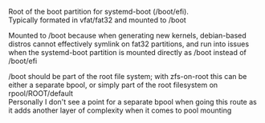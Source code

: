 Root of the boot partition for systemd-boot (/boot/efi).  
Typically formated in vfat/fat32 and mounted to /boot  

Mounted to /boot because when generating new kernels, debian-based distros cannot effectively symlink on fat32 partitions, and run into issues when the systemd-boot partition is mounted directly as /boot instead of /boot/efi  
  
/boot should be part of the root file system; with zfs-on-root this can be either a separate bpool, or simply part of the root filesystem on rpool/ROOT/default  
Personally I don't see a point for a separate bpool when going this route as it adds another layer of complexity when it comes to pool mounting
